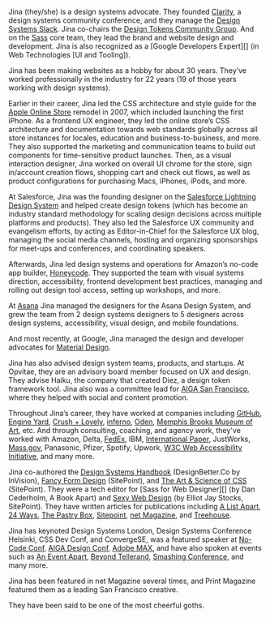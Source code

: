 Jina (they/she) is a design systems advocate. They founded [Clarity][], a design systems community conference, and they manage the [Design Systems Slack][]. Jina co-chairs the [Design Tokens Community Group][]. And on the [Sass][] core team, they lead the brand and website design and development. Jina is also recognized as a [Google Developers Expert][] (in Web Technologies [UI and Tooling]).

Jina has been making websites as a hobby for about 30 years. They’ve worked professionally in the industry for 22 years (19 of those years working with design systems).

Earlier in their career, Jina led the CSS architecture and style guide for the [Apple Online Store][] remodel in 2007, which included launching the first iPhone. As a frontend UX engineer, they led the online store’s CSS architecture and documentation towards web standards globally across all store instances for locales, education and business-to-business, and more. They also supported the marketing and communication teams to build out components for time-sensitive product launches. Then, as a visual interaction designer, Jina worked on overall UI chrome for the store, sign in/account creation flows, shopping cart and check out flows, as well as product configurations for purchasing Macs, iPhones, iPods, and more.

At Salesforce, Jina was the founding designer on the [Salesforce Lightning Design System][] and helped create design tokens (which has become an industry standard methodology for scaling design decisions across multiple platforms and products). They also led the Salesforce UX community and evangelism efforts, by acting as Editor-in-Chief for the Salesforce UX blog, managing the social media channels, hosting and organizing sponsorships for meet-ups and conferences, and coordinating speakers.

Afterwards, Jina led design systems and operations for Amazon’s no-code app builder, [Honeycode][]. They supported the team with visual systems direction, accessibility, frontend development best practices, managing and rolling out design tool access, setting up workshops, and more.

At [Asana][] Jina managed the designers for the Asana Design System, and grew the team from 2 design systems designers to 5 designers across design systems, accessibility, visual design, and mobile foundations.

And most recently, at Google, Jina managed the design and developer advocates for [Material Design][]. 

Jina has also advised design system teams, products, and startups. At Opvitae, they are an advisory board member focused on UX and design. They advise Haiku, the company that created Diez, a design token framework tool. Jina also was a committee lead for [AIGA San Francisco][], where they helped with social and content promotion.

Throughout Jina’s career, they have worked at companies including [GitHub][], [Engine Yard][], [Crush + Lovely][], [inferno][], [Oden][], [Memphis Brooks Museum of Art][], etc. And through consulting, coaching, and agency work, they've worked with Amazon, Delta, [FedEx][], IBM, [International Paper][], JustWorks, [Mass.gov][], Panasonic, Pfizer, Spotify, Upwork, [W3C Web Accessibility Initiative][], and many more.

Jina co-authored the [Design Systems Handbook][] (DesignBetter.Co by InVision), [Fancy Form Design][] (SitePoint), and [The Art & Science of CSS][] (SitePoint). They were a tech editor for [Sass for Web Designer][] (by Dan Cederholm, A Book Apart) and [Sexy Web Design][] (by Elliot Jay Stocks, SitePoint). They have written articles for publications including [A List Apart][], [24 Ways][], [The Pastry Box][], [Sitepoint][], [net Magazine][], and [Treehouse][].

Jina has keynoted Design Systems London, Design Systems Conference Helsinki, CSS Dev Conf, and ConvergeSE, was a featured speaker at [No-Code Conf][], [AIGA Design Conf][], [Adobe MAX][], and have also spoken at events such as [An Event Apart][], [Beyond Tellerand][], [Smashing Conference][], and many more.

Jina has been featured in net Magazine several times, and Print Magazine featured them as a leading San Francisco creative.

They have been said to be one of the most cheerful goths.

[24 ways]: https://24ways.org/authors/jina/
[a list apart]: https://alistapart.com/article/writingainterfacestyleguide
[adobe max]: https://max.adobe.com/
[aiga design conf]: https://www.aiga.org/design/design-conferences/aiga-design-conference
[aiga san francisco]: http://aigasf.org/leadership/
[an event apart]: https://aneventapart.com/speakers/jina-bolton
[apple online store]: https://apple.com/
[asana]: https://asana.com/
[beyond tellerand]: https://beyondtellerrand.com/events/duesseldorf-2017/speakers/jina-anne
[clarity]: https://www.clarityconf.com/
[crush + lovely]: http://crushlovely.com/
[design systems coalition]: http://coalition.design.systems/
[design systems handbook]: https://www.designbetter.co/design-systems-handbook
[design systems slack]: http://slack.design.systems/
[design tokens community group]: https://www.designtokens.org/
[engine yard]: https://www.engineyard.com/
[fancy form design]: https://amzn.to/2yAj4w1
[fedex]: http://fedex.com/
[github]: https://github.com/
[google developers experts]: https://developers.google.com/community/experts
[honeycode]: https://www.honeycode.aws/
[inferno]: https://creativeinferno.com/
[international paper]: http://www.internationalpaper.com/
[mass.gov]: https://www.mass.gov/
[material design]: https://m3.material.io/
[memphis brooks museum of art]: http://www.brooksmuseum.org/
[net magazine]: https://www.creativebloq.com/net-magazine
[no-code conf]: https://webflow.com/blog/no-code-conf-2021-new-speakers-full-agenda
[oden]: http://oden.com/
[salesforce lightning design system]: https://www.lightningdesignsystem.com/
[san francisco design systems coalition]: https://www.sfdsc.co/
[sass]: https://sass-lang.com/
[sass for web designers]: https://amzn.to/2RJ81cF
[sexy web design]: https://amzn.to/2A6Z6uP
[sitepoint]: https://www.sitepoint.com/author/sushimonster/
[smashing conference]: https://smashingconf.com/
[the art & science of css]: https://amzn.to/2QOEJs0
[the pastry box]: https://the-pastry-box-project.net/baker/jina-bolton
[treehouse]: https://teamtreehouse.com/
[w3c web accessibility initiative]: https://www.w3.org/WAI/redesign/project.php#ack
